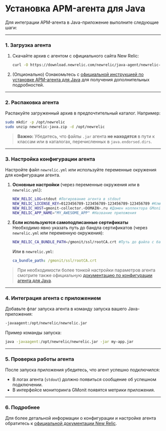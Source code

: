 # Установка APM-агента для Java

Для интеграции APM-агента в Java-приложение выполните следующие шаги:

---

### 1. **Загрузка агента**
1. Скачайте архив с агентом с официального сайта New Relic:

   ```bash
   curl -O https://download.newrelic.com/newrelic/java-agent/newrelic-agent/current/newrelic-java.zip
   ```

2. (Опционально) Ознакомьтесь с [официальной инструкцией по установке APM-агента для Java](https://docs.newrelic.com/install/java/) для получения дополнительных подробностей.

---

### 2. **Распаковка агента**
Распакуйте загруженный архив в предпочтительный каталог. Например:

```bash
sudo mkdir -p /opt/newrelic
sudo unzip newrelic-java.zip -d /opt/newrelic
```

> **Важно:** Убедитесь, что файлы `.jar` агента **не находятся** в пути к классам или в каталогах, перечисленных в `java.endorsed.dirs`.

---

### 3. **Настройка конфигурации агента**
Настройте файл `newrelic.yml` или используйте переменные окружения для конфигурации агента.

1. **Основные настройки** (через переменные окружения или в `newrelic.yml`):

   ```bash
   NEW_RELIC_LOG=stdout #Логирование агента в stdout
   NEW_RELIC_LICENSE_KEY=0123456789-123456789-123456789-123456789 #Ключ(заглушка, не меняем)
   NEW_RELIC_HOST=gmonit-collector.<DOMAIN>.ru #Домен коллектора GMonit
   NEW_RELIC_APP_NAME="MY_AWESOME_APP" #Название приложения
   ```

2. **Если используются самоподписанные сертификаты**  
   Необходимо явно указать путь до бандла сертификатов (через `newrelic.yml` или переменную окружения):

   ```bash
   NEW_RELIC_CA_BUNDLE_PATH=/gmonit/ssl/rootCA.crt #Путь до файла с бандлом сертификатов
   ```
   Или в `newrelic.yml`:

   ```yaml
   ca_bundle_path: /gmonit/ssl/rootCA.crt
   ```

> При необходимости более тонкой настройки параметров агента смотрите также официальную [документацию по конфигурации агента для Java](https://docs.newrelic.com/docs/apm/agents/java-agent/configuration/java-agent-configuration-config-file/).

---

### 4. **Интеграция агента с приложением**
Добавьте флаг запуска агента в команду запуска вашего Java-приложения:

```bash
-javaagent:/opt/newrelic/newrelic.jar
```

Пример команды запуска:
```bash
java -javaagent:/opt/newrelic/newrelic.jar -jar my-app.jar
```

---

### 5. **Проверка работы агента**
После запуска приложения убедитесь, что агент успешно подключился:
- В логах агента (`stdout`) должно появиться сообщение об успешном подключении.
- В интерфейсе мониторинга GMonit появятся метрики приложения.

---

### 6. **Подробнее**
Для более детальной информации о конфигурации и настройке агента обратитесь к [официальной документации New Relic](https://docs.newrelic.com/docs/apm/agents/java-agent/configuration/java-agent-configuration-config-file/).